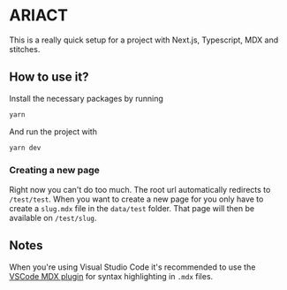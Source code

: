 # ARIACT

This is a really quick setup for a project with Next.js, Typescript, MDX and stitches.

## How to use it?

Install the necessary packages by running

```bash
yarn
```

And run the project with

```bash
yarn dev
```

### Creating a new page

Right now you can't do too much. The root url automatically redirects to `/test/test`. When you want to create a new page for you only have to create a `slug.mdx` file in the `data/test` folder. That page will then be available on `/test/slug`.

## Notes

When you're using Visual Studio Code it's recommended to use the [VSCode MDX plugin](https://marketplace.visualstudio.com/items?itemName=JounQin.vscode-mdx) for syntax highlighting in `.mdx` files.
